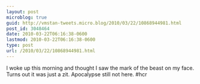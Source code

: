```yaml
---
layout: post
microblog: true
guid: http://vmstan-tweets.micro.blog/2010/03/22/10868944981.html
post_id: 3048464
date: 2010-03-22T06:16:38-0600
lastmod: 2010-03-22T06:16:38-0600
type: post
url: /2010/03/22/10868944981.html
---
```

I woke up this morning and thought I saw the mark of the beast on my face. Turns out it was just a zit. Apocalypse still not here. #hcr

